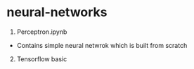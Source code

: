 # neural-networks

1. Perceptron.ipynb
- Contains simple neural netwrok which is built from scratch
2. Tensorflow basic 
